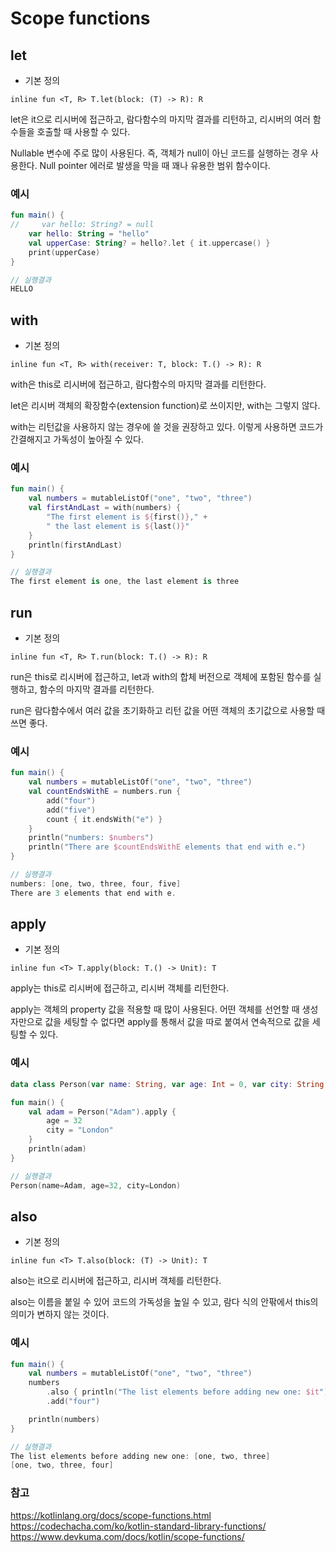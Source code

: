 # Scope functions

## let
* 기본 정의
``` 
inline fun <T, R> T.let(block: (T) -> R): R
```
let은 it으로 리시버에 접근하고, 람다함수의 마지막 결과를 리턴하고, 리시버의 여러 함수들을 호출할 때 사용할 수 있다.

Nullable 변수에 주로 많이 사용된다. 즉, 객체가 null이 아닌 코드를 실행하는 경우 사용한다. Null pointer 에러로 발생을 막을 때 꽤나 유용한 범위 함수이다.

### 예시
``` kotlin
fun main() {
//     var hello: String? = null
    var hello: String = "hello"
    val upperCase: String? = hello?.let { it.uppercase() }
    print(upperCase)
}

// 실행결과
HELLO
```
## with
* 기본 정의
```
inline fun <T, R> with(receiver: T, block: T.() -> R): R
```
with은 this로 리시버에 접근하고, 람다함수의 마지막 결과를 리턴한다.

let은 리시버 객체의 확장함수(extension function)로 쓰이지만, with는 그렇지 않다.

with는 리턴값을 사용하지 않는 경우에 쓸 것을 권장하고 있다. 이렇게 사용하면 코드가 간결해지고 가독성이 높아질 수 있다.

### 예시
``` kotlin
fun main() {
    val numbers = mutableListOf("one", "two", "three")
    val firstAndLast = with(numbers) {
        "The first element is ${first()}," +
        " the last element is ${last()}"
    }
    println(firstAndLast)
}

// 실행결과
The first element is one, the last element is three
```

## run
* 기본 정의
```
inline fun <T, R> T.run(block: T.() -> R): R
```
run은 this로 리시버에 접근하고, let과 with의 합체 버전으로 객체에 포함된 함수를 실행하고, 함수의 마지막 결과를 리턴한다.

run은 람다함수에서 여러 값을 초기화하고 리턴 값을 어떤 객체의 초기값으로 사용할 때 쓰면 좋다.

### 예시
``` kotlin
fun main() {
    val numbers = mutableListOf("one", "two", "three")
    val countEndsWithE = numbers.run {
        add("four")
        add("five")
        count { it.endsWith("e") }
    }
    println("numbers: $numbers")
    println("There are $countEndsWithE elements that end with e.")
}

// 실행결과
numbers: [one, two, three, four, five]
There are 3 elements that end with e.
```

## apply
* 기본 정의
```
inline fun <T> T.apply(block: T.() -> Unit): T
```
apply는 this로 리시버에 접근하고, 리시버 객체를 리턴한다.

apply는 객체의 property 값을 적용할 때 많이 사용된다. 어떤 객체를 선언할 때 생성자만으로 값을 세팅할 수 없다면 apply를 통해서 값을 따로 붙여서 연속적으로 값을 세팅할 수 있다. 

### 예시
``` kotlin
data class Person(var name: String, var age: Int = 0, var city: String = "")

fun main() {
    val adam = Person("Adam").apply {
        age = 32
        city = "London"        
    }
    println(adam)
}

// 실행결과
Person(name=Adam, age=32, city=London)
```

## also
* 기본 정의
```
inline fun <T> T.also(block: (T) -> Unit): T
```
also는 it으로 리시버에 접근하고, 리시버 객체를 리턴한다.

also는 이름을 붙일 수 있어 코드의 가독성을 높일 수 있고, 람다 식의 안팎에서 this의 의미가 변하지 않는 것이다.

### 예시
``` kotlin
fun main() {
    val numbers = mutableListOf("one", "two", "three")
    numbers
        .also { println("The list elements before adding new one: $it") }
        .add("four")

    println(numbers)    
}

// 실행결과
The list elements before adding new one: [one, two, three]
[one, two, three, four]
```

### 참고
https://kotlinlang.org/docs/scope-functions.html   
https://codechacha.com/ko/kotlin-standard-library-functions/   
https://www.devkuma.com/docs/kotlin/scope-functions/

